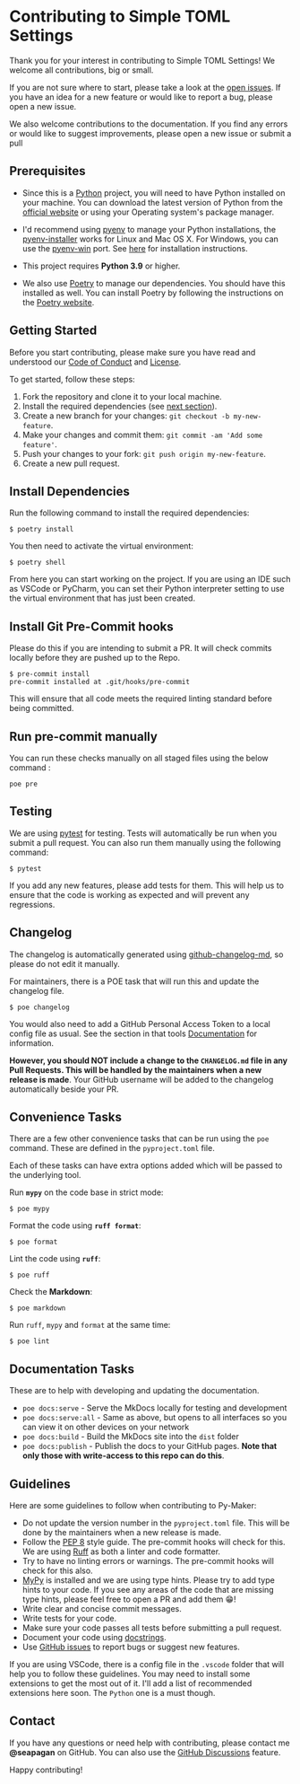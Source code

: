 # Contributing to Simple TOML Settings <!-- omit in toc -->

Thank you for your interest in contributing to Simple TOML Settings! We welcome
all contributions, big or small.

If you are not sure where to start, please take a look at the [open
issues](https://github.com/seapagan/simple-toml-settings/issues). If you have an
idea for a new feature or would like to report a bug, please open a new issue.

We also welcome contributions to the documentation. If you find any errors or
would like to suggest improvements, please open a new issue or submit a pull

## Prerequisites

- Since this is a [Python](https://www.python.org/) project, you will need to have
Python installed on your machine. You can download the latest version of Python
from the [official website](https://www.python.org/downloads/) or using your
Operating system's package manager.

- I'd recommend using [pyenv](https://github.com/pyenv/pyenv) to manage your
Python installations, the
[pyenv-installer](https://github.com/pyenv/pyenv-installer) works for Linux and
Mac OS X. For Windows, you can use the
[pyenv-win](https://github.com/pyenv-win/pyenv-win) port. See
[here](https://github.com/pyenv-win/pyenv-win#installation ) for installation
instructions.

- This project requires **Python 3.9** or higher.

- We also use [Poetry](https://python-poetry.org/) to manage our dependencies. You
should have this installed as well. You can install Poetry by following the
instructions on the [Poetry
website](https://python-poetry.org/docs/#installation).

## Getting Started

Before you start contributing, please make sure you have read and understood our
[Code of
Conduct](https://github.com/seapagan/py-maker/blob/main/CODE_OF_CONDUCT.md) and
[License](https://github.com/seapagan/simple-toml-settings/blob/main/LICENSE.txt).

To get started, follow these steps:

1. Fork the repository and clone it to your local machine.
2. Install the required dependencies (see [next section](#install-dependencies)).
3. Create a new branch for your changes: `git checkout -b my-new-feature`.
4. Make your changes and commit them: `git commit -am 'Add some feature'`.
5. Push your changes to your fork: `git push origin my-new-feature`.
6. Create a new pull request.

## Install Dependencies

Run the following command to install the required dependencies:

```console
$ poetry install
```

You then need to activate the virtual environment:

```console
$ poetry shell
```

From here you can start working on the project. If you are using an IDE such as
VSCode or PyCharm, you can set their Python interpreter setting to use
the virtual environment that has just been created.

## Install Git Pre-Commit hooks

Please do this if you are intending to submit a PR. It will check commits
locally before they are pushed up to the Repo.

```console
$ pre-commit install
pre-commit installed at .git/hooks/pre-commit
```

This will ensure that all code meets the required linting standard before being
committed.

## Run pre-commit manually

You can run these checks manually on all staged files using the below command :

```console
poe pre
```

## Testing

We are using [pytest](https://docs.pytest.org/) for testing. Tests will
automatically be run when you submit a pull request. You can also run them
manually using the following command:

```console
$ pytest
```

If you add any new features, please add tests for them. This will help us to
ensure that the code is working as expected and will prevent any regressions.

## Changelog

The changelog is automatically generated using
[github-changelog-md](https://changelog.seapagan.net), so please do not edit it
manually.

For maintainers, there is a POE task that will run this and update the changelog
file.

```console
$ poe changelog
```

You would also need to add a GitHub Personal Access Token to a local config file
as usual. See the section in that tools
[Documentation](https://changelog.seapagan.net/installation/#setup-a-github-pat)
for information.

**However, you should NOT include a change to the `CHANGELOG.md` file in any
Pull Requests. This will be handled by the maintainers when a new release is
made**. Your GitHub username will be added to the changelog automatically beside
your PR.

## Convenience Tasks

There are a few other convenience tasks that can be run using the `poe` command.
These are defined in the `pyproject.toml` file.

Each of these tasks can have extra options added which will be passed to the
underlying tool.

Run **`mypy`** on the code base in strict mode:

```console
$ poe mypy
```

Format the code using **`ruff format`**:

```console
$ poe format
```

Lint the code using **`ruff`**:

```console
$ poe ruff
```

Check the **Markdown**:

```console
$ poe markdown
```

Run `ruff`, `mypy` and `format` at the same time:

```console
$ poe lint
```

## Documentation Tasks

These are to help with developing and updating the documentation.

- `poe docs:serve` - Serve the MkDocs locally for testing and development
- `poe docs:serve:all` - Same as above, but opens to all interfaces so you can
  view it on other devices on your network
- `poe docs:build` - Build the MkDocs site into the `dist` folder
- `poe docs:publish` - Publish the docs to your GitHub pages. **Note that only
  those with write-access to this repo can do this**.

## Guidelines

Here are some guidelines to follow when contributing to Py-Maker:

- Do not update the version number in the `pyproject.toml` file. This will be
  done by the maintainers when a new release is made.
- Follow the [PEP 8](https://www.python.org/dev/peps/pep-0008/) style guide. The
  pre-commit hooks will check for this. We are using
  [Ruff](https://docs.astral.sh/ruff/) as both a linter and code formatter.
- Try to have no linting errors or warnings. The pre-commit hooks will check for
  this also.
- [MyPy](https://mypy.readthedocs.io/en/stable/) is installed and we are using
  type hints. Please try to add type hints to your code. If you see any areas of
  the code that are missing type hints, please feel free to open a PR and add
  them 😁!
- Write clear and concise commit messages.
- Write tests for your code.
- Make sure your code passes all tests before submitting a pull request.
- Document your code using
  [docstrings](https://www.python.org/dev/peps/pep-0257/).
- Use [GitHub issues](https://github.com/seapagan/simple-toml-settings/issues)
  to report bugs or suggest new features.

If you are using VSCode, there is a config file in the `.vscode` folder that
will help you to follow these guidelines. You may need to install some
extensions to get the most out of it. I'll add a list of recommended extensions
here soon. The `Python` one is a must though.

## Contact

If you have any questions or need help with contributing, please contact me
**@seapagan** on GitHub. You can also use the [GitHub
Discussions](https://github.com/seapagan/simple-toml-settings/discussions)
feature.

Happy contributing!
